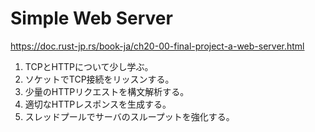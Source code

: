 # Simple Web Server

https://doc.rust-jp.rs/book-ja/ch20-00-final-project-a-web-server.html

1. TCPとHTTPについて少し学ぶ。
2. ソケットでTCP接続をリッスンする。
3. 少量のHTTPリクエストを構文解析する。
4. 適切なHTTPレスポンスを生成する。
5. スレッドプールでサーバのスループットを強化する。


